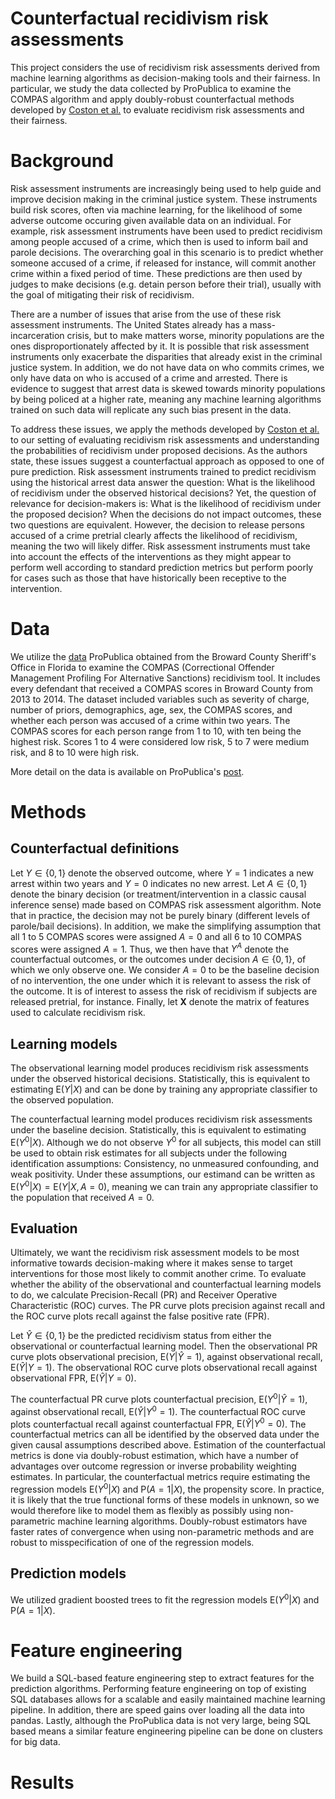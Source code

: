 # Counterfactual recidivism risk assessments

This project considers the use of recidivism risk assessments derived from machine learning algorithms as decision-making tools and their fairness. In particular, we study the data collected by ProPublica to examine the COMPAS algorithm and apply doubly-robust counterfactual methods developed by [Coston et al.](https://arxiv.org/abs/1909.00066) to evaluate recidivism risk assessments and their fairness. 

# Background

Risk assessment instruments are increasingly being used to help guide and improve decision making in the criminal justice system. These instruments build risk scores, often via machine learning, for the likelihood of some adverse outcome occuring given available data on an individual. For example, risk assessment instruments have been used to predict recidivism among people accused of a crime, which then is used to inform bail and parole decisions. The overarching goal in this scenario is to predict whether someone accused of a crime, if released for instance, will commit another crime within a fixed period of time. These predictions are then used by judges to make decisions (e.g. detain person before their trial), usually with the goal of mitigating their risk of recidivism. 

There are a number of issues that arise from the use of these risk assessment instruments. The United States already has a mass-incarceration crisis, but to make matters worse, minority populations are the ones disproportionately affected by it. It is possible that risk assessment instruments only exacerbate the disparities that already exist in the criminal justice system. In addition, we do not have data on who commits crimes, we only have data on who is accused of a crime and arrested. There is evidence to suggest that arrest data is skewed towards minority populations by being policed at a higher rate, meaning any machine learning algorithms trained on such data will replicate any such bias present in the data. 

To address these issues, we apply the methods developed by [Coston et al.](https://arxiv.org/abs/1909.00066) to our setting of evaluating recidivism risk assessments and understanding the probabilities of recidivism under proposed decisions. As the authors state, these issues suggest a counterfactual approach as opposed to one of pure prediction. Risk assessment instruments trained to predict recidivism using the historical arrest data answer the question: What is the likelihood of recidivism under the observed historical decisions? Yet, the question of relevance for decision-makers is: What is the likelihood of recidivism under the proposed decision? When the decisions do not impact outcomes, these two questions are equivalent. However, the decision to release persons accused of a crime pretrial clearly affects the likelihood of recidivism, meaning the two will likely differ. Risk assessment instruments must take into account the effects of the interventions as they might appear to perform well according to standard prediction metrics but perform poorly for cases such as those that have historically been receptive to the intervention. 

# Data

We utilize the [data](https://github.com/propublica/compas-analysis) ProPublica obtained from the Broward County Sheriff's Office in Florida to examine the COMPAS (Correctional Offender Management Profiling For Alternative Sanctions) recidivism tool. It includes every defendant that received a COMPAS scores in Broward County from 2013 to 2014. The dataset included variables such as severity of charge, number of priors, demographics, age, sex, the COMPAS scores, and whether each person was accused of a crime within two years. The COMPAS scores for each person range from 1 to 10, with ten being the highest risk. Scores 1 to 4 were considered low risk, 5 to 7 were medium risk, and 8 to 10 were high risk. 

More detail on the data is available on ProPublica's [post](https://www.propublica.org/article/how-we-analyzed-the-compas-recidivism-algorithm).

# Methods

## Counterfactual definitions

Let $Y \in \{0, 1\}$ denote the observed outcome, where $Y=1$ indicates a new arrest within two years and $Y=0$ indicates no new arrest. Let $A \in \{0, 1\}$ denote the binary decision (or treatment/intervention in a classic causal inference sense) made based on COMPAS risk assessment algorithm. Note that in practice, the decision may not be purely binary (different levels of parole/bail decisions). In addition, we make the simplifying assumption that all 1 to 5 COMPAS scores were assigned $A=0$ and all 6 to 10 COMPAS scores were assigned $A=1$. Thus, we then have that $Y^A$ denote the counterfactual outcomes, or the outcomes under decision $A \in \{0, 1\}$, of which we only observe one. We consider $A=0$ to be the baseline decision of no intervention, the one under which it is relevant to assess the risk of the outcome. It is of interest to assess the risk of recidivism if subjects are released pretrial, for instance. Finally, let $\mathbf{X}$ denote the matrix of features used to calculate recidivism risk. 

## Learning models

The observational learning model produces recidivism risk assessments under the observed historical decisions. Statistically, this is equivalent to estimating $\mathrm{E}(Y|X)$ and can be done by training any appropriate classifier to the observed population. 

The counterfactual learning model produces recidivism risk assessments under the baseline decision. Statistically, this is equivalent to estimating $\mathrm{E}(Y^0|X)$. Although we do not observe $Y^0$ for all subjects, this model can still be used to obtain risk estimates for all subjects under the following identification assumptions: Consistency, no unmeasured confounding, and weak positivity. Under these assumptions, our estimand can be written as $\mathrm{E}(Y^0|X) = \mathrm{E}(Y|X,A=0)$, meaning we can train any appropriate classifier to the population that received $A=0$. 

## Evaluation

Ultimately, we want the recidivism risk assessment models to be most informative towards decision-making where it makes sense to target interventions for those most likely to commit another crime. To evaluate whether the ability of the observational and counterfactual learning models to do, we calculate Precision-Recall (PR) and Receiver Operative Characteristic (ROC) curves. The PR curve plots precision against recall and the ROC curve plots recall against the false positive rate (FPR). 

Let $\hat{Y} \in \{0, 1\}$ be the predicted recidivism status from either the observational or counterfactual learning model. Then the observational PR curve plots observational precision, $\mathrm{E}(Y|\hat{Y}=1)$, against observational recall, $\mathrm{E}(\hat{Y}|Y=1)$. The observational ROC curve plots observational recall against observational FPR, $\mathrm{E}(\hat{Y}|Y=0)$.

The counterfactual PR curve plots counterfactual precision, $\mathrm{E}(Y^0|\hat{Y}=1)$, against observational recall, $\mathrm{E}(\hat{Y}|Y^0=1)$. The counterfactual ROC curve plots counterfactual recall against counterfactual FPR, $\mathrm{E}(\hat{Y}|Y^0=0)$. The counterfactual metrics can all be identified by the observed data under the given causal assumptions described above. Estimation of the counterfactual metrics is done via doubly-robust estimation, which have a number of advantages over outcome regression or inverse probability weighting estimates. In particular, the counterfactual metrics require estimating the regression models $\mathrm{E}(Y^0|X)$ and $\text{P}(A=1|X)$, the propensity score. In practice, it is likely that the true functional forms of these models in unknown, so we would therefore like to model them as flexibly as possibly using non-parametric machine learning algorithms. Doubly-robust estimators have faster rates of convergence when using non-parametric methods and are robust to misspecification of one of the regression models. 

## Prediction models

We utilized gradient boosted trees to fit the regression models $\mathrm{E}(Y^0|X)$ and	$\text{P}(A=1|X)$.

# Feature engineering

We build a SQL-based feature engineering step to extract features for the prediction algorithms. Performing feature engineering on top of existing SQL databases allows for a scalable and easily maintained machine learning pipeline. In addition, there are speed gains over loading all the data into pandas. Lastly, although the ProPublica data is not very large, being SQL based means a similar feature engineering pipeline can be done on clusters for big data.  

# Results